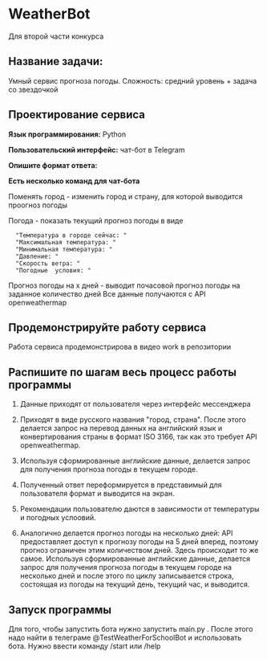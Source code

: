 # WeatherBot
Для второй части конкурса

## Название задачи:
Умный сервис прогноза погоды. Сложность: средний уровень + задача со звездочкой
## Проектирование сервиса

**Язык программирования:** Python

**Пользовательский интерфейс:** чат-бот в Telegram

**Опишите формат ответа:**

**Есть несколько команд для чат-бота**

  Поменять город - изменить город и страну, для которой выводится проогноз погоды
  
  Погода - показать текущий прогноз погоды в виде
  
      "Температура в городе сейчас: "
      "Максимальная температура: "
      "Минимальная температура: "
      "Давление: " 
      "Скорость ветра: "
      "Погодные  условия: "
      
Прогноз погоды на x дней - выводит почасовой прогноз погоды на заданное количество дней
Все данные получаются с API openweathermap

## Продемонстрируйте работу сервиса
Работа сервиса продемонстрирова в видео work в репозитории

## Распишите по шагам весь процесс работы программы

1) Данные приходят от пользователя через интерфейс мессенджера
2) Приходят в виде русского названия "город, страна". После этого делается запрос на перевод данных на английский язык и конвертирования страны в формат ISO 3166, так как это требует API openweathermap. 
3) Используя сформированные английские данные, делается запрос для получения прогноза погоды в текущем городе.
4) Полученный ответ переформируется в представимый для пользователя формат и выводится на экран.
5) Рекомендации пользователю даются в зависимости от температуры и погодных услоовий.

6) Аналогично делается прогноз погоды на несколько дней:
API предоставляет доступ к прогнозу погоды на 5 дней вперед, поэтому прогноз ограничен этим количеством дней. Здесь происходит то же самое. Используя сформированные английские данные, делается запрос для получения прогноза погоды в текущем городе на несколько дней и после этого по циклу записывается строка, состоящая из погоды на текущий день, текущий час, и выводится.

## Запуск программы
Для того, чтобы запустить бота нужно запустить main.py . После этого надо найти в телеграме @TestWeatherForSchoolBot и использовать бота. Нужно ввести команду /start или /help







